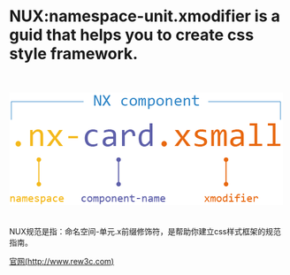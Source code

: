 # NUX:namespace-unit.xmodifier is a guid that helps you to create css style framework.
  <br />
  <br />
![image](https://github.com/rew3c/NUX/blob/master/logo.png)  
  <br />
  <br />  
NUX规范是指：命名空间-单元.x前缀修饰符，是帮助你建立css样式框架的规范指南。

[官网(http://www.rew3c.com)](http://www.rew3c.com)
